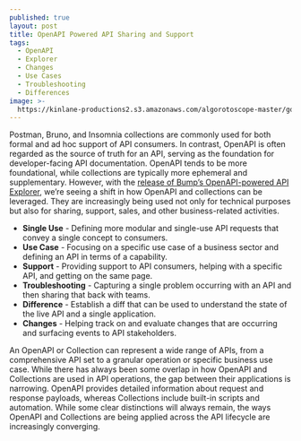 ```yaml
---
published: true
layout: post
title: OpenAPI Powered API Sharing and Support
tags:
  - OpenAPI
  - Explorer
  - Changes
  - Use Cases
  - Troubleshooting
  - Differences
image: >-
  https://kinlane-productions2.s3.amazonaws.com/algorotoscope-master/good-year-home-merchandise-feminist-pioneers.jpeg
---
```

Postman, Bruno, and Insomnia collections are commonly used for both formal and ad hoc support of API consumers. In contrast, OpenAPI is often regarded as the source of truth for an API, serving as the foundation for developer-facing API documentation. OpenAPI tends to be more foundational, while collections are typically more ephemeral and supplementary. However, with the [release of Bump’s OpenAPI-powered API Explorer](https://bit.ly/409FCkd), we’re seeing a shift in how OpenAPI and collections can be leveraged. They are increasingly being used not only for technical purposes but also for sharing, support, sales, and other business-related activities.

- **Single Use** - Defining more modular and single-use API requests that convey a single concept to consumers.
- **Use Case** - Focusing on a specific use case of a business sector and defining an API in terms of a capability.
- **Support** - Providing support to API consumers, helping with a specific API, and getting on the same page.
- **Troubleshooting** - Capturing a single problem occurring with an API and then sharing that back with teams.
- **Difference** - Establish a diff that can be used to understand the state of the live API and a single application.
- **Changes** - Helping track on and evaluate changes that are occurring and surfacing events to API stakeholders.

An OpenAPI or Collection can represent a wide range of APIs, from a comprehensive API set to a granular operation or specific business use case. While there has always been some overlap in how OpenAPI and Collections are used in API operations, the gap between their applications is narrowing. OpenAPI provides detailed information about request and response payloads, whereas Collections include built-in scripts and automation. While some clear distinctions will always remain, the ways OpenAPI and Collections are being applied across the API lifecycle are increasingly converging.
